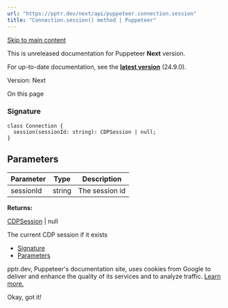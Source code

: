 ```yaml
---
url: "https://pptr.dev/next/api/puppeteer.connection.session"
title: "Connection.session() method | Puppeteer"
---
```


[Skip to main content](https://pptr.dev/next/api/puppeteer.connection.session#__docusaurus_skipToContent_fallback)

This is unreleased documentation for Puppeteer **Next** version.

For up-to-date documentation, see the **[latest version](https://pptr.dev/api/puppeteer.connection.session)** (24.9.0).

Version: Next

On this page

### Signature [​](https://pptr.dev/next/api/puppeteer.connection.session\#signature "Direct link to Signature")

```codeBlockLines_RjmQ
class Connection {
  session(sessionId: string): CDPSession | null;
}

```

## Parameters [​](https://pptr.dev/next/api/puppeteer.connection.session\#parameters "Direct link to Parameters")

| Parameter | Type | Description |
| --- | --- | --- |
| sessionId | string | The session id |

**Returns:**

[CDPSession](https://pptr.dev/next/api/puppeteer.cdpsession) \| null

The current CDP session if it exists

- [Signature](https://pptr.dev/next/api/puppeteer.connection.session#signature)
- [Parameters](https://pptr.dev/next/api/puppeteer.connection.session#parameters)

pptr.dev, Puppeteer's documentation site, uses cookies from Google to deliver and enhance the quality of its services and to analyze traffic. [Learn more.](https://policies.google.com/technologies/cookies)

Okay, got it!